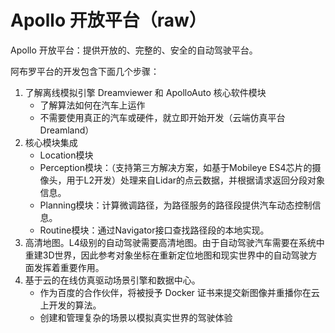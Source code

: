 # Apollo 开放平台（raw）

Apollo 开放平台：提供开放的、完整的、安全的自动驾驶平台。

阿布罗平台的开发包含下面几个步骤：

1. 了解离线模拟引擎 Dreamviewer 和 ApolloAuto 核心软件模块
    - 了解算法如何在汽车上运作
    - 不需要使用真正的汽车或硬件，就立即开始开发（云端仿真平台 Dreamland）
2. 核心模块集成
    - Location模块
    - Perception模块：（支持第三方解决方案，如基于Mobileye ES4芯片的摄像头，用于L2开发）处理来自Lidar的点云数据，并根据请求返回分段对象信息。
    - Planning模块：计算微调路径，为路径服务的路径段提供汽车动态控制信息。
    - Routine模块：通过Navigator接口查找路径段的本地实现。
3. 高清地图。L4级别的自动驾驶需要高清地图。由于自动驾驶汽车需要在系统中重建3D世界，因此参考对象坐标在重新定位地图和现实世界中的自动驾驶方面发挥着重要作用。
4. 基于云的在线仿真驱动场景引擎和数据中心。
    - 作为百度的合作伙伴，将被授予 Docker 证书来提交新图像并重播你在云上开发的算法。
    - 创建和管理复杂的场景以模拟真实世界的驾驶体验
